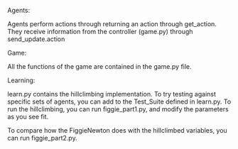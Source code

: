 Agents:

Agents perform actions through returning an action through get_action.
They receive information from the controller (game.py) through send_update.action

Game:

All the functions of the game are contained in the game.py file.

Learning:

learn.py contains the hillclimbing implementation. To try testing against specific sets of agents, you can add to the Test_Suite
defined in learn.py. To run the hillclimbing, you can run figgie_part1.py, and modify the parameters as you see fit.

To compare how the FiggieNewton does with the hillclimbed variables, you can run figgie_part2.py.